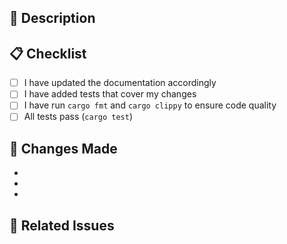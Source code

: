 ## 📝 Description

<!-- Provide a brief description of the changes in this PR -->

## 📋 Checklist

- [ ] I have updated the documentation accordingly
- [ ] I have added tests that cover my changes
- [ ] I have run `cargo fmt` and `cargo clippy` to ensure code quality
- [ ] All tests pass (`cargo test`)

## 🔨 Changes Made

<!-- List the key changes made in this PR (Feature, fix, refactor, docs, tests, etc.) -->

-
-
-

## 🔗 Related Issues

<!-- Link any related issues here (e.g., `Fixes #123`, `Closes #456`) -->
